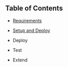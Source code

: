 ## Table of Contents

<!-- disco-toc-start -->

- [Requirements](https://github.com/SAP-samples/btp-cap-genai-semantic-search/blob/main/docs/tutorial/1-Requirements.md)
  
- [Setup and Deploy](https://github.com/SAP-samples/btp-cap-genai-semantic-search/blob/main/docs/tutorial/2-Setup%20and%20Deploy.md)

- Deploy

- Test

- Extend

<!-- disco-toc-end -->
